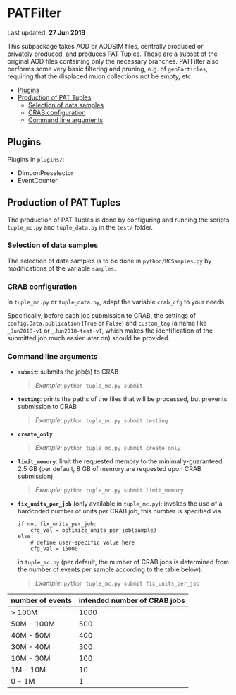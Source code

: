 # PATFilter

Last updated: **27 Jun 2018**

This subpackage takes AOD or AODSIM files, centrally produced or privately
produced, and produces PAT Tuples. These are a subset of the original AOD files
containing only the necessary branches. PATFilter also performs some very basic
filtering and pruning, e.g. of `genParticles`, requiring that the displaced
muon collections not be empty, etc.

- [Plugins](#plugins)
- [Production of PAT Tuples](#production)
  - [Selection of data samples](#sampleselection)
  - [CRAB configuration](#crabconfig)
  - [Command line arguments](#cmdlineargs)


<a name='plugins'></a>
## Plugins

Plugins in `plugins/`:
- DimuonPreselector
- EventCounter

<a name='production'></a>
## Production of PAT Tuples

The production of PAT Tuples is done by configuring and running the scripts
`tuple_mc.py` and `tuple_data.py` in the `test/` folder.


<a name='sampleselection'></a>
### Selection of data samples

The selection of data samples is to be done in `python/MCSamples.py` by
modifications of the variable `samples`.


<a name='crabconfig'></a>
### CRAB configuration

In `tuple_mc.py` or `tuple_data.py`, adapt the variable `crab_cfg` to your
needs.

Specifically, before each job submission to CRAB, the settings of
`config.Data.publication` (`True` or `False`) and `custom_tag` (a name like
`_Jun2018-v1` or `_Jun2018-test-v1`, which makes the identification of the
submitted job much easier later on) should be provided.


<a name='cmdlineargs'></a>
### Command line arguments

- **`submit`**: submits the job(s) to CRAB

  > *Example:* `python tuple_mc.py submit`

- **`testing`**: prints the paths of the files that will be processed, but prevents
  submission to CRAB

  > *Example:* `python tuple_mc.py submit testing`

- **`create_only`**

  > *Example:* `python tuple_mc.py submit create_only`

- **`limit_memory`**: limit the requested memory to the minimally-guaranteed 2.5 GB
  (per default, 8 GB of memory are requested upon CRAB submission)

  > *Example:* `python tuple_mc.py submit limit_memory`

- **`fix_units_per_job`** (only available in `tuple_mc.py`): invokes the use of a
  hardcoded number of units per CRAB job; this number is specified via
  ```
  if not fix_units_per_job:
      cfg_val = optimize_units_per_job(sample)
  else:
      # define user-specific value here
      cfg_val = 15000
  ```
  in `tuple_mc.py` (per default, the number of CRAB jobs is determined from the
  number of events per sample according to the table below).

  > *Example:* `python tuple_mc.py submit fix_units_per_job`

| **number of events** | **intended number of CRAB jobs** |
| -------------------- | -------------------------------- |
| > 100M               | 1000                             |
| 50M - 100M           | 500                              |
| 40M - 50M            | 400                              |
| 30M - 40M            | 300                              |
| 10M - 30M            | 100                              |
| 1M - 10M             | 10                               |
| 0 - 1M               | 1                                |

